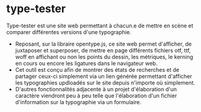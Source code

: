 # type-tester
Type-tester est une site web permettant à chacun.e de mettre en scène et comparer différentes versions d'une typographie.
- Reposant, sur la libraire opentype.js, ce site web permet d'afficher, de juxtaposer et superposer, de mettre en page différents fichiers otf, ttf, woff en affichant ou non les points du dessin, les métriques, le kerning en cours ou encore les ligatures dans le navigateur web.
- Cet outil est conçu afin de montrer des états de recherches et de partager ceux-ci simplement via un lien générée permettant d'afficher les typographies updloadés sur le site depuis n'importe où simplement.
- D'autres fonctionnalités adjacente à un projet d'élaboration d'un caractère viendront peu à peu telle que l'élaboration d'un fichier d'information sur la typographie via un formulaire.
